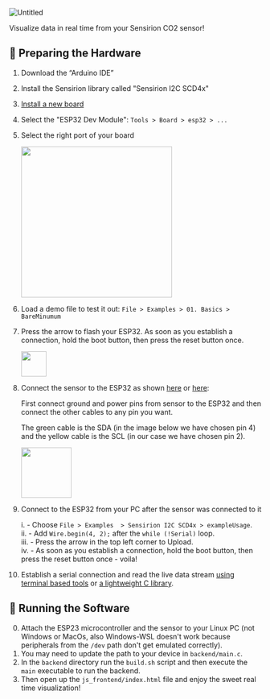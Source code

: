 ![Untitled](./readme_assets/Untitled.png)

Visualize data in real time from your Sensirion CO2 sensor!

## 🔧 Preparing the Hardware

1. Download the “Arduino IDE”
2. Install the Sensirion library called "Sensirion I2C SCD4x"
3. [Install a new board](https://www.electroniclinic.com/esp32-arduino-ide-board-manager-installation-espressif-esp32-wroom/#ESP32_Arduino_IDE_Board_Manager_URL_link) 
4. Select the "ESP32 Dev Module": `Tools > Board > esp32 > ...`
5. Select the right port of your board
    
    <img src="./readme_assets/Untitled%202.png" width="300">
    
6. Load a demo file to test it out: `File > Examples > 01. Basics > BareMinumum`
    
4. Press the arrow to flash your ESP32. As soon as you establish a connection, hold the boot button, then press the reset button once.

    <img src="./readme_assets/Untitled%203.png" width="50">

5. Connect the sensor to the ESP32 as shown [here](https://developer.sensirion.com/sensirion-products/scd4x-co2-sensors/) or [here](https://github.com/Sensirion/arduino-i2c-scd4x/blob/master/README.md):

    First connect ground and power pins from sensor to the ESP32 and then connect the other cables to any pin you want. 
    
    The green cable is the SDA (in the image below we have chosen pin 4) and the yellow cable is the SCL (in our case we have chosen pin 2).

    <img src="./readme_assets/Untitled%204.png" width="100">
        
6. Connect to the ESP32 from your PC after the sensor was connected to it

    i. - Choose `File > Examples  > Sensirion I2C SCD4x > exampleUsage`. <br>
    ii. - Add `Wire.begin(4, 2);` after the `while (!Serial)` loop. <br>
    iii. - Press the arrow in the top left corner to Upload. <br>
    iv. - As soon as you establish a connection, hold the boot button, then press the reset button once - voila!

7. Establish a serial connection and read the live data stream [using terminal based tools](https://docs.espressif.com/projects/esp-idf/en/latest/esp32/get-started/establish-serial-connection.html#check-port-on-linux-and-macos) or [a lightweight C library](https://gitlab.com/Teuniz/RS-232).

## 🔧 Running the Software

0. Attach the ESP23 microcontroller and the sensor to your Linux PC (not Windows or MacOs, also Windows-WSL doesn't work because peripherals from the `/dev` path don't get emulated correctly).
1. You may need to update the path to your device in `backend/main.c`.
2. In the `backend` directory run the `build.sh` script and then execute the `main` executable to run the backend.
3. Then open up the `js_frontend/index.html` file and enjoy the sweet real time visualization!
